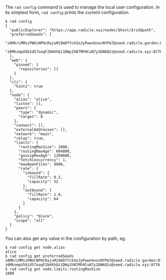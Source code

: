 The `rad config` command is used to manage the local user configuration.
In its simplest form, `rad config` prints the current configuration.

```
$ rad config
{
  "publicExplorer": "https://app.radicle.xyz/nodes/$host/$rid$path",
  "preferredSeeds": [
    "z6MkrLMMsiPWUcNPHcRajuMi9mDfYckSoJyPwwnknocNYPm7@seed.radicle.garden:8776",
    "z6MksmpU5b1dS7oaqF2bHXhQi1DWy2hB7Mh9CuN7y1DN6QSz@seed.radicle.xyz:8776"
  ],
  "web": {
    "pinned": {
      "repositories": []
    }
  },
  "cli": {
    "hints": true
  },
  "node": {
    "alias": "alice",
    "listen": [],
    "peers": {
      "type": "dynamic",
      "target": 8
    },
    "connect": [],
    "externalAddresses": [],
    "network": "main",
    "relay": true,
    "limits": {
      "routingMaxSize": 1000,
      "routingMaxAge": 604800,
      "gossipMaxAge": 1209600,
      "fetchConcurrency": 1,
      "maxOpenFiles": 4096,
      "rate": {
        "inbound": {
          "fillRate": 0.2,
          "capacity": 32
        },
        "outbound": {
          "fillRate": 1.0,
          "capacity": 64
        }
      }
    },
    "policy": "block",
    "scope": "all"
  }
}
```

You can also get any value in the configuration by path, eg.

```
$ rad config get node.alias
alice
$ rad config get preferredSeeds
z6MkrLMMsiPWUcNPHcRajuMi9mDfYckSoJyPwwnknocNYPm7@seed.radicle.garden:8776
z6MksmpU5b1dS7oaqF2bHXhQi1DWy2hB7Mh9CuN7y1DN6QSz@seed.radicle.xyz:8776
$ rad config get node.limits.routingMaxSize
1000
```
